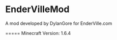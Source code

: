 EnderVilleMod
=============

A mod developed by DylanGore for EnderVille.com

=====
Minecraft Version: 1.6.4
